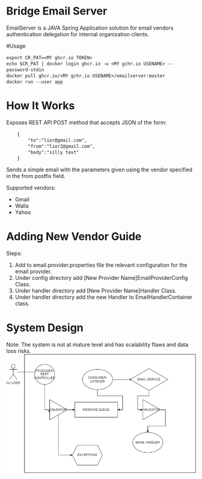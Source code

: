 # Bridge Email Server
EmailServer is a JAVA Spring Application solution for email vendors authentication delegation for internal organization 
clients.

#Usage
```
export CR_PAT=<MY ghcr.io TOKEN>
echo $CR_PAT | docker login ghcr.io -u <MY gchr.io USENAME> --password-stdin
docker pull ghcr.io/<MY gchr.io USENAME>/emailserver:master
docker run --user app
```

# How It Works
Exposes REST API POST method that accepts JSON of the form:
```
    {
        "to":"lior@gmail.com",
        "from":"lior2@gmail.com",
        "body":"silly text"
    }
```
Sends a simple email with the parameters given using the vendor specified in the from postfix field.

Supported vendors:
* Gmail
* Walla
* Yahoo

# Adding New Vendor Guide
Steps:
1. Add to email.provider.properties file the relevant configuration for the email provider.
2. Under config directory add [New Provider Name]EmailProviderConfig Class.
3. Under handler directory add [New Provider Name]Handler Class.
4. Under handler directory add the new Handler to EmailHandlerContainer class.



# System Design 
Note: The system is not at mature level and has scalability flaws and data loss risks.
![System design](https://github.com/liorwap/EmailServer/blob/master/emailServer.png?raw=true)
